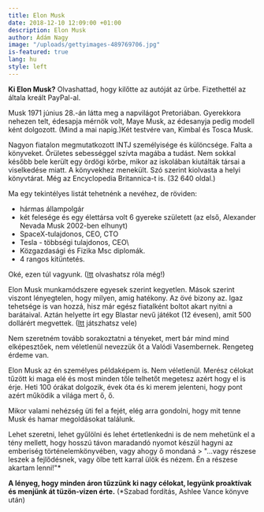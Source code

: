 ```yaml
---
title: Elon Musk
date: 2018-12-10 12:09:00 +01:00
description: Elon Musk
author: Ádám Nagy
image: "/uploads/gettyimages-489769706.jpg"
is-featured: true
lang: hu
style: left
---
```


**Ki Elon Musk?**
Olvashattad, hogy kilőtte az autóját az űrbe. Fizethettél az általa kreált PayPal-al.

Musk 1971 június 28.-án látta meg a napvilágot Pretoriában. Gyerekkora nehezen telt, édesapja mérnök volt, Maye Musk, az édesanyja pedig modell ként dolgozott. (Mind a mai napig.)Két testvére van, Kimbal és Tosca Musk.

Nagyon fiatalon megmutatkozott INTJ személyisége és különcsége. Falta a könyveket. Őrületes sebességgel szívta magába a tudást. Nem sokkal később bele került egy ördögi körbe, mikor az iskolában kiutálták társai a viselkedése miatt. A könyvekhez menekült. Szó szerint kiolvasta a helyi könyvtárat. Még az Encyclopedia Britannica-t is. (32 640 oldal.)

Ma egy tekintélyes listát tehetnénk a nevéhez, de röviden:

* hármas állampolgár
* két felesége és egy élettársa volt
  6 gyereke született (az első, Alexander Nevada Musk 2002-ben elhunyt)
* SpaceX-tulajdonos, CEO, CTO
* Tesla - többségi tulajdonos, CEO\
* Közgazdasági és Fizika Msc diplomák.
* 4 rangos kitüntetés.

Oké, ezen túl vagyunk. ([Itt](https://hu.wikipedia.org/wiki/Elon_Musk) olvashatsz róla még!)

Elon Musk munkamódszere egyesek szerint kegyetlen. Mások szerint viszont lényegtelen, hogy milyen, amig hatékony. Az övé bizony az. Igaz tehetsége is van hozzá, hisz már egész fiatalként boltot akart nyitni a barátaival. Aztán helyette írt egy Blastar nevű játékot (12 évesen), amit 500 dollárért megvettek. ([Itt](https://blastar-1984.appspot.com/) játszhatsz vele)

Nem szeretném tovább sorakoztatni a tényeket, mert bár mind mind elképesztőek, nem véletlenül nevezzük őt a Valódi Vasembernek. Rengeteg érdeme van.

Elon Musk az én személyes példaképem is. Nem véletlenül. Merész célokat tűzött ki maga elé és most minden tőle telhetőt megetesz azért hogy el is érje. Heti 100 órákat dolgozik, évek óta és ki merem jelenteni, hogy pont azért működik a világa mert ő, ő.

Mikor valami nehézség üti fel a fejét, elég arra gondolni, hogy mit tenne Musk és hamar megoldásokat találunk.

Lehet szeretni, lehet gyűlölni és lehet értetlenkedni is de nem mehetünk el a tény mellett, hogy hosszú távon maradandó nyomot készül hagyni az emberiség történelemkönyvében, vagy ahogy ő mondaná > "...vagy részese leszek a fejlődésnek, vagy ölbe tett karral ülök és nézem. Én a részese akartam lenni!"\*

**A lényeg, hogy minden áron tűzzünk ki nagy célokat, legyünk proaktívak és menjünk át tüzön-vizen érte.**
\(\*Szabad fordítás, Ashlee Vance könyve után)